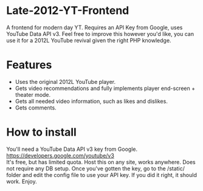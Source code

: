 # Late-2012-YT-Frontend
A frontend for modern day YT. Requires an API Key from Google, uses YouTube Data API v3.
Feel free to improve this however you'd like, you can use it for a 2012L YouTube revival given the right PHP knowledge.

# Features
- Uses the original 2012L YouTube player.
- Gets video recommendations and fully implements player end-screen + theater mode.
- Gets all needed video information, such as likes and dislikes.
- Gets comments.

# How to install
You'll need a YouTube Data API v3 key from Google. https://developers.google.com/youtube/v3 \
It's free, but has limited quota. 
Host this on any site, works anywhere. Does not require any DB setup. 
Once you've gotten the key, go to the /static/ folder and edit the config file to use your API key. 
If you did it right, it should work. Enjoy. 
